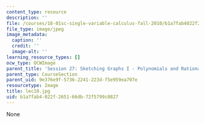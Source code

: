 ```yaml
---
content_type: resource
description: ''
file: /courses/18-01sc-single-variable-calculus-fall-2010/b1a7fab4022f265166db72f5799c0827_lec10.jpg
file_type: image/jpeg
image_metadata:
  caption: ''
  credit: ''
  image-alt: ''
learning_resource_types: []
ocw_type: OCWImage
parent_title: 'Session 27: Sketching Graphs I - Polynomials and Rational Functions'
parent_type: CourseSection
parent_uid: 9e376e9f-5736-2241-223d-f5e959ea707e
resourcetype: Image
title: lec10.jpg
uid: b1a7fab4-022f-2651-66db-72f5799c0827
---
```

None

